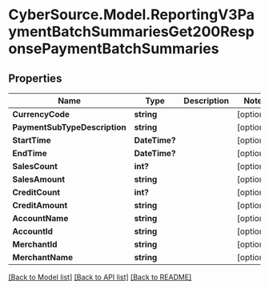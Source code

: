 # CyberSource.Model.ReportingV3PaymentBatchSummariesGet200ResponsePaymentBatchSummaries
## Properties

Name | Type | Description | Notes
------------ | ------------- | ------------- | -------------
**CurrencyCode** | **string** |  | [optional] 
**PaymentSubTypeDescription** | **string** |  | [optional] 
**StartTime** | **DateTime?** |  | [optional] 
**EndTime** | **DateTime?** |  | [optional] 
**SalesCount** | **int?** |  | [optional] 
**SalesAmount** | **string** |  | [optional] 
**CreditCount** | **int?** |  | [optional] 
**CreditAmount** | **string** |  | [optional] 
**AccountName** | **string** |  | [optional] 
**AccountId** | **string** |  | [optional] 
**MerchantId** | **string** |  | [optional] 
**MerchantName** | **string** |  | [optional] 

[[Back to Model list]](../README.md#documentation-for-models) [[Back to API list]](../README.md#documentation-for-api-endpoints) [[Back to README]](../README.md)

